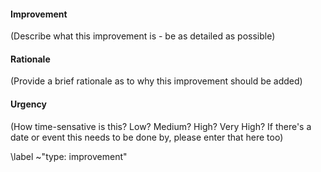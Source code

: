 #### Improvement

(Describe what this improvement is - be as detailed as possible)

#### Rationale

(Provide a brief rationale as to why this improvement should be added)

#### Urgency

(How time-sensative is this? Low? Medium? High? Very High? If there's a date or event this needs to be done by, please enter that here too)


\label ~"type: improvement"